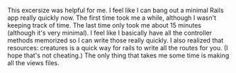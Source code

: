 This excersize was helpful for me. I feel like I can bang out a minimal Rails app really quickly now. The first time took me a while, although I wasn't keeping track of time. The last time only took me about 15 minutes (although it's very minimal). I feel like I basically have all the controller methods memorized so I can write those really quickly. I also realized that resources: creatures is a quick way for rails to write all the routes for you. (I hope that's not cheating.) The only thing that takes me some time is making all the views files.